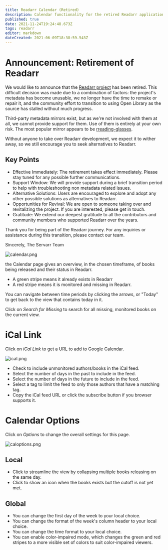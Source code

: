 ```yaml
---
title: Readarr Calendar (Retired)
description: Calendar functionality for the retired Readarr application
published: true
date: 2021-11-24T19:24:48.673Z
tags: readarr
editor: markdown
dateCreated: 2021-06-09T18:38:59.543Z
---
```

# Announcement: Retirement of Readarr

We would like to announce that the [Readarr project](https://github.com/Readarr/Readarr) has been retired. This difficult decision was made due to a combination of factors: the project's metadata has become unusable, we no longer have the time to remake or repair it, and the community effort to transition to using Open Library as the source has stalled without much progress.

Third-party metadata mirrors exist, but as we're not involved with them at all, we cannot provide support for them. Use of them is entirely at your own risk. The most popular mirror appears to be [rreading-glasses](https://github.com/blampe/rreading-glasses).

Without anyone to take over Readarr development, we expect it to wither away, so we still encourage you to seek alternatives to Readarr.

## Key Points

- Effective Immediately: The retirement takes effect immediately. Please stay tuned for any possible further communications.
- Support Window: We will provide support during a brief transition period to help with troubleshooting non metadata related issues.
- Alternative Solutions: Users are encouraged to explore and adopt any other possible solutions as alternatives to Readarr.
- Opportunities for Revival: We are open to someone taking over and revitalizing the project. If you are interested, please get in touch.
- Gratitude: We extend our deepest gratitude to all the contributors and community members who supported Readarr over the years.

Thank you for being part of the Readarr journey. For any inquiries or assistance during this transition, please contact our team.

Sincerely,
The Servarr Team

![calendar.png](/assets/readarr/calendar.png)

the Calendar page gives an overview, in the chosen timeframe, of books being released and their status in Readarr.

- A green stripe means it already exists in Readarr
- A red stripe means it is monitored and missing in Readarr.

You can navigate between time periods by clicking the arrows, or "Today" to get back to the view that contains today in it.

Click on *Search for Missing* to search for all missing, monitored books on the current view.

# iCal Link

Click on *iCal Link* to get a URL to add to Google Calendar.

![ical.png](/assets/readarr/ical.png)

- Check to include unmonitored authors/books in the iCal feed.
- Select the number of days in the past to include in the feed.
- Select the number of days in the future to include in the feed.
- Select a tag to limit the feed to only those authors that have a matching tag.
- Copy the iCal feed URL or click the subscribe button if you browser supports it.

# Calendar Options

Click on *Options* to change the overall settings for this page.

![caloptions.png](/assets/readarr/caloptions.png)

## Local

- Click to streamline the view by collapsing multiple books releasing on the same day.
- Click to show an icon when the books exists but the cutoff is not yet met.

## Global

- You can change the first day of the week to your local choice.
- You can change the format of the week's column header to your local choice.
- You can change the time format to your local choice.
- You can enable color-impaired mode, which changes the green and red stripes to a more visible set of colors to suit color-impaired viewers.
